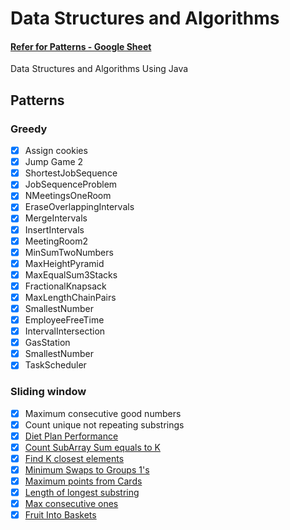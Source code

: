 # Data Structures and Algorithms
#### [Refer for Patterns - Google Sheet](https://docs.google.com/spreadsheets/d/1LZ1iv_OcNELUPwNvCyW4iiO2WFyxTD4V_gcgG0Y32Rc/edit?usp=sharing)
Data Structures and Algorithms Using Java

## Patterns

### Greedy
- [X] Assign cookies
- [X] Jump Game 2
- [X] ShortestJobSequence
- [X] JobSequenceProblem
- [X] NMeetingsOneRoom
- [X] EraseOverlappingIntervals
- [X] MergeIntervals
- [X] InsertIntervals
- [X] MeetingRoom2
- [X] MinSumTwoNumbers
- [X] MaxHeightPyramid
- [X] MaxEqualSum3Stacks
- [X] FractionalKnapsack
- [X] MaxLengthChainPairs
- [X] SmallestNumber
- [X] EmployeeFreeTime
- [X] IntervalIntersection
- [X] GasStation
- [X] SmallestNumber
- [X] TaskScheduler

### Sliding window
- [X] Maximum consecutive good numbers
- [X] Count unique not repeating substrings
- [X] [Diet Plan Performance](https://takeuforward.org/plus/dsa/problems/diet-plan-performance)
- [X] [Count SubArray Sum equals to K](https://takeuforward.org/plus/dsa/problems/count-subarrays-with-given-sum)
- [X] [Find K closest elements](https://leetcode.com/problems/find-k-closest-elements/)
- [X] [Minimum Swaps to Groups 1's](https://takeuforward.org/plus/dsa/problems/minimum-swaps-to-group-all-1s-together)
- [X] [Maximum points from Cards](https://leetcode.com/problems/maximum-points-you-can-obtain-from-cards/description/)
- [X] [Length of longest substring](https://leetcode.com/problems/longest-substring-without-repeating-characters/description/)
- [X] [Max consecutive ones](https://takeuforward.org/plus/dsa/sliding-window-and-2-pointer/longest-and-smallest-window-problems/max-consecutive-ones-iii)
- [X] [Fruit Into Baskets](https://leetcode.com/problems/fruit-into-baskets/description/)

